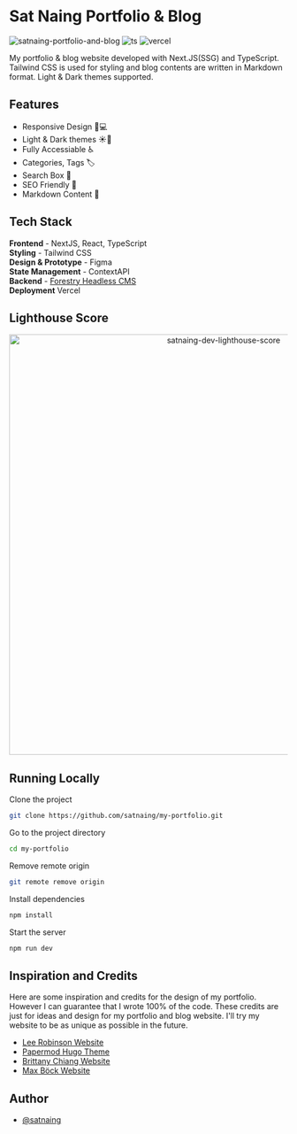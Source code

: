 # Sat Naing Portfolio & Blog

![satnaing-portfolio-and-blog](https://user-images.githubusercontent.com/53733092/159954649-c5b0a5ba-427a-41d1-a9dc-b573f9adf05b.png)
![ts](https://badgen.net/badge/Built%20With/TypeScript/blue) ![vercel](https://img.shields.io/github/deployments/satnaing/my-portfolio/production?label=vercel&logo=vercel&logoColor=white)

My portfolio & blog website developed with Next.JS(SSG) and TypeScript. Tailwind CSS is used for styling and blog contents are written in Markdown format. Light & Dark themes supported.

## Features

- Responsive Design 📱💻
- Light & Dark themes ☀️🌙
- Fully Accessiable ♿️
- Categories, Tags 🏷
- Search Box 👀
- SEO Friendly 🔎
- Markdown Content 📰

## Tech Stack

**Frontend** - NextJS, React, TypeScript  
**Styling** - Tailwind CSS  
**Design & Prototype** - Figma  
**State Management** - ContextAPI  
**Backend** - [Forestry Headless CMS](https://forestry.io/)  
**Deployment** Vercel

## Lighthouse Score

<p align="center">
<img width="760" alt="satnaing-dev-lighthouse-score" src="https://user-images.githubusercontent.com/53733092/159957822-7082e459-11e9-4616-8f1e-49d0881f7cbb.png">
</p>

## Running Locally

Clone the project

```bash
git clone https://github.com/satnaing/my-portfolio.git
```

Go to the project directory

```bash
cd my-portfolio
```

Remove remote origin

```bash
git remote remove origin
```

Install dependencies

```bash
npm install
```

Start the server

```bash
npm run dev
```

## Inspiration and Credits

Here are some inspiration and credits for the design of my portfolio. However I can guarantee that I wrote 100% of the code. These credits are just for ideas and design for my portfolio and blog website. I'll try my website to be as unique as possible in the future.

- [Lee Robinson Website](https://leerob.io/)
- [Papermod Hugo Theme](https://adityatelange.github.io/hugo-PaperMod/)
- [Brittany Chiang Website](https://brittanychiang.com/)
- [Max Böck Website](https://mxb.dev/)

## Author

- [@satnaing](https://satnaing.dev)

